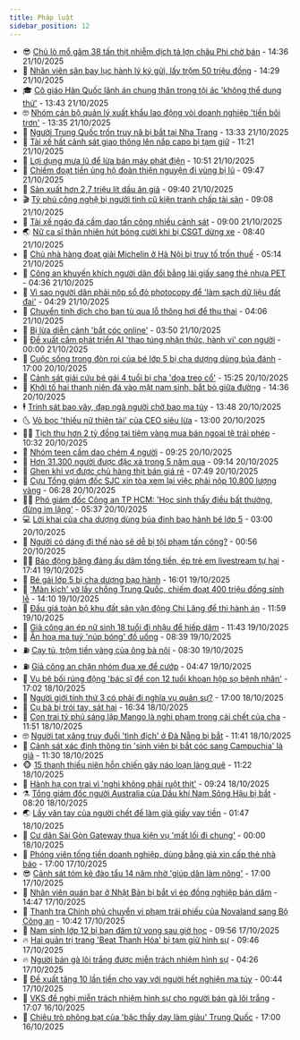 ```yaml
---
title: Pháp luật
sidebar_position: 12
---
```


<!-- vnexpress-phap-luat:START -->
- 😎 [Chủ lò mổ găm 38 tấn thịt nhiễm dịch tả lợn châu Phi chờ bán](https://vnexpress.net/chu-lo-mo-gam-38-tan-thit-nhiem-dich-ta-lon-chau-phi-cho-ban-4954156.html) - 14:36 21/10/2025
- 🥰 [Nhân viên sân bay lục hành lý ký gửi, lấy trộm 50 triệu đồng](https://vnexpress.net/nhan-vien-san-bay-luc-hanh-ly-ky-gui-lay-trom-50-trieu-dong-4954152.html) - 14:29 21/10/2025
- 🎓 [Cô giáo Hàn Quốc lãnh án chung thân trong tội ác &#39;không thể dung thứ&#39;](https://vnexpress.net/co-giao-han-quoc-lanh-an-chung-than-trong-toi-ac-khong-the-dung-thu-4954123.html) - 13:43 21/10/2025
- 🤓 [Nhóm cán bộ quản lý xuất khẩu lao động vòi doanh nghiệp &#39;tiền bôi trơn&#39;](https://vnexpress.net/nhom-can-bo-quan-ly-xuat-khau-lao-dong-voi-doanh-nghiep-tien-boi-tron-4954139.html) - 13:35 21/10/2025
- 🎊 [Người Trung Quốc trốn truy nã bị bắt tại Nha Trang](https://vnexpress.net/nguoi-trung-quoc-tron-truy-na-bi-bat-tai-nha-trang-4954112.html) - 13:33 21/10/2025
- 🙉 [Tài xế hất cảnh sát giao thông lên nắp capo bị tạm giữ](https://vnexpress.net/tai-xe-hat-canh-sat-giao-thong-len-nap-capo-bi-tam-giu-4954119.html) - 11:21 21/10/2025
- 🤡 [Lợi dụng mưa lũ để lừa bán máy phát điện](https://vnexpress.net/loi-dung-mua-lu-de-lua-ban-may-phat-dien-4954097.html) - 10:51 21/10/2025
- 🗽 [Chiếm đoạt tiền ủng hộ đoàn thiện nguyện đi vùng bị lũ](https://vnexpress.net/chiem-doat-tien-ung-ho-doan-thien-nguyen-di-vung-bi-lu-4954085.html) - 09:47 21/10/2025
- 🌋 [Sản xuất hơn 2,7 triệu lít dầu ăn giả](https://vnexpress.net/san-xuat-hon-2-7-trieu-lit-dau-an-gia-4954078.html) - 09:40 21/10/2025
- 🎬 [Tỷ phú công nghệ bị người tình cũ kiện tranh chấp tài sản](https://vnexpress.net/ty-phu-cong-nghe-bi-tinh-cu-kien-vi-tranh-chap-tai-san-4954016.html) - 09:08 21/10/2025
- 💯 [Tài xế ngáo đá cầm dao tấn công nhiều cảnh sát](https://vnexpress.net/tai-xe-ngao-da-cam-dao-tan-cong-nhieu-canh-sat-4954028.html) - 09:00 21/10/2025
- 🌏 [Nữ ca sĩ thản nhiên hút bóng cười khi bị CSGT dừng xe](https://vnexpress.net/nu-ca-si-than-nhien-hut-bong-cuoi-khi-bi-csgt-dung-xe-4954017.html) - 08:40 21/10/2025
- 🌊 [Chủ nhà hàng đoạt giải Michelin ở Hà Nội bị truy tố trốn thuế](https://vnexpress.net/chu-nha-hang-doat-giai-michelin-o-ha-noi-bi-truy-to-tron-thue-4953883.html) - 05:14 21/10/2025
- 💂 [Công an khuyến khích người dân đổi bằng lái giấy sang thẻ nhựa PET](https://vnexpress.net/cong-an-khuyen-khich-nguoi-dan-doi-bang-lai-giay-sang-the-nhua-pet-4953876.html) - 04:36 21/10/2025
- 🎡 [Vì sao người dân phải nộp sổ đỏ photocopy để &#39;làm sạch dữ liệu đất đai&#39;](https://vnexpress.net/vi-sao-nguoi-dan-phai-nop-so-do-photocopy-de-lam-sach-du-lieu-dat-dai-4953843.html) - 04:29 21/10/2025
- 🫶 [Chuyển tinh dịch cho bạn tù qua lỗ thông hơi để thụ thai](https://vnexpress.net/chuyen-tinh-trung-cho-ban-tu-qua-lo-thong-hoi-de-thu-thai-4953851.html) - 04:06 21/10/2025
- 🐲 [Bị lừa diễn cảnh &#39;bắt cóc online&#39;](https://vnexpress.net/bi-lua-dien-canh-bat-coc-online-4953833.html) - 03:50 21/10/2025
- 🚀 [Đề xuất cấm phát triển AI &#39;thao túng nhận thức, hành vi&#39; con người](https://vnexpress.net/de-xuat-cam-phat-trien-ai-thao-tung-nhan-thuc-hanh-vi-con-nguoi-4953632.html) - 00:00 21/10/2025
- 🎊 [Cuộc sống trong đòn roi của bé lớp 5 bị cha dượng dùng búa đánh](https://vnexpress.net/cuoc-song-trong-don-roi-cua-be-lop-5-bi-cha-duong-bao-hanh-4953667.html) - 17:00 20/10/2025
- 🤗 [Cảnh sát giải cứu bé gái 4 tuổi bị cha &#39;dọa treo cổ&#39;](https://vnexpress.net/canh-sat-giai-cuu-be-gai-4-tuoi-bi-cha-doa-treo-co-4953716.html) - 15:25 20/10/2025
- 🗽 [Khởi tố hai thanh niên đá vào mặt nam sinh, bắt bò giữa đường](https://vnexpress.net/khoi-to-hai-thanh-nien-da-vao-mat-nam-sinh-bat-bo-giua-duong-4953712.html) - 14:36 20/10/2025
- 🕴 [Trinh sát bao vây, đạp ngã người chở bao ma túy](https://vnexpress.net/trinh-sat-bao-vay-dap-nga-nguoi-cho-bao-ma-tuy-4953686.html) - 13:48 20/10/2025
- 🌜 [Vỏ bọc &#39;thiếu nữ thiên tài&#39; của CEO siêu lừa](https://vnexpress.net/vo-boc-thieu-nu-thien-tai-cua-ceo-sieu-lua-4953611.html) - 13:00 20/10/2025
- 🧑‍🏫 [Tịch thu hơn 2 tỷ đồng tại tiệm vàng mua bán ngoại tệ trái phép](https://vnexpress.net/tich-thu-hon-2-ty-dong-tai-tiem-vang-mua-ban-ngoai-te-trai-phep-4953446.html) - 10:32 20/10/2025
- 🦩 [Nhóm teen cầm dao chém 4 người](https://vnexpress.net/ba-thanh-thieu-nien-chem-tra-thu-giup-dan-chi-4953458.html) - 09:25 20/10/2025
- 💼 [Hơn 31.300 người được đặc xá trong 5 năm qua](https://vnexpress.net/hon-31-300-nguoi-duoc-dac-xa-trong-5-nam-qua-4953551.html) - 09:14 20/10/2025
- 💫 [Ghen khi vợ được chủ hàng thịt bán giá rẻ](https://vnexpress.net/ghen-khi-vo-duoc-chu-hang-thit-ban-gia-re-4953493.html) - 07:49 20/10/2025
- 🦅 [Cựu Tổng giám đốc SJC xin tòa xem lại việc phải nộp 10.800 lượng vàng](https://vnexpress.net/cuu-tong-giam-doc-sjc-xin-toa-xem-lai-viec-phai-nop-10-800-luong-vang-4953501.html) - 06:28 20/10/2025
- 🧑‍💻 [Phó giám đốc Công an TP HCM: &#39;Học sinh thấy điều bất thường, đừng im lặng&#39;](https://vnexpress.net/pho-giam-doc-cong-an-tp-hcm-hoc-sinh-thay-dieu-bat-thuong-dung-im-lang-4953387.html) - 05:37 20/10/2025
- 💻 [Lời khai của cha dượng dùng búa đinh bạo hành bé lớp 5](https://vnexpress.net/loi-khai-cua-cha-duong-dung-bua-dinh-bao-hanh-be-lop-5-4953375.html) - 03:00 20/10/2025
- 🤠 [Người có dáng đi thế nào sẽ dễ bị tội phạm tấn công?](https://vnexpress.net/nguoi-co-dang-di-the-nao-de-bi-toi-pham-tan-cong-4953282.html) - 00:56 20/10/2025
- 🧑‍🏫 [Báo động băng đảng ấu dâm tống tiền, ép trẻ em livestream tự hại](https://vnexpress.net/bao-dong-bang-dang-au-dam-tong-tien-ep-tre-em-livestream-tu-hai-4953268.html) - 17:41 19/10/2025
- 🌈 [Bé gái lớp 5 bị cha dượng bạo hành](https://vnexpress.net/nghi-an-be-gai-lop-5-bi-cha-duong-bao-hanh-4953259.html) - 16:01 19/10/2025
- 🌮 [&#39;Màn kịch&#39; vờ lấy chồng Trung Quốc, chiếm đoạt 400 triệu đồng sính lễ](https://vnexpress.net/man-kich-vo-lay-chong-trung-quoc-chiem-doat-400-trieu-dong-sinh-le-4953239.html) - 14:10 19/10/2025
- 🐲 [Đấu giá toàn bộ khu đất sân vận động Chi Lăng để thi hành án](https://vnexpress.net/dau-gia-toan-bo-khu-dat-san-van-dong-chi-lang-de-thi-hanh-an-4953226.html) - 11:59 19/10/2025
- 🧰 [Giả công an ép nữ sinh 18 tuổi đi nhậu để hiếp dâm](https://vnexpress.net/gia-cong-an-ep-nu-sinh-18-tuoi-di-nhau-de-hiep-dam-4953225.html) - 11:43 19/10/2025
- 💄 [Ẩn hoạ ma tuý &#39;núp bóng&#39; đồ uống](https://vnexpress.net/an-hoa-ma-tuy-nup-bong-do-uong-4953185.html) - 08:39 19/10/2025
- ⛽️ [Cạy tủ, trộm tiền vàng của ông bà nội](https://vnexpress.net/cay-tu-trom-tien-vang-cua-ong-ba-noi-4953179.html) - 08:30 19/10/2025
- ⛽️ [Giả công an chặn nhóm đua xe để cướp](https://vnexpress.net/gia-cong-an-chan-nhom-dua-xe-de-cuop-4953139.html) - 04:47 19/10/2025
- 💂 [Vụ bê bối rúng động &#39;bác sĩ để con 12 tuổi khoan hộp sọ bệnh nhân&#39;](https://vnexpress.net/vu-be-boi-rung-dong-bac-si-de-con-12-tuoi-khoan-hop-so-benh-nhan-4953052.html) - 17:02 18/10/2025
- 🤔 [Người giới tính thứ 3 có phải đi nghĩa vụ quân sự?](https://vnexpress.net/nguoi-gioi-tinh-thu-3-co-phai-di-nghia-vu-quan-su-4952159.html) - 17:00 18/10/2025
- 🧐 [Cụ bà bị trói tay, sát hại](https://vnexpress.net/cu-ba-bi-troi-tay-sat-hai-4953056.html) - 16:34 18/10/2025
- 🎃 [Con trai tỷ phú sáng lập Mango là nghi phạm trong cái chết của cha](https://vnexpress.net/con-trai-ty-phu-sang-lap-mango-la-nghi-pham-trong-cai-chet-cua-cha-4953011.html) - 11:51 18/10/2025
- 🤓 [Người tạt xăng truy đuổi &#39;tình địch&#39; ở Đà Nẵng bị bắt](https://vnexpress.net/nguoi-tat-xang-truy-duoi-tinh-dich-o-da-nang-bi-bat-4953013.html) - 11:41 18/10/2025
- 💃 [Cảnh sát xác định thông tin &#39;sinh viên bị bắt cóc sang Campuchia&#39; là giả](https://vnexpress.net/canh-sat-xac-dinh-thong-tin-sinh-vien-bi-bat-coc-sang-campuchia-la-gia-4952993.html) - 11:30 18/10/2025
- 🐵 [15 thanh thiếu niên hỗn chiến gây náo loạn làng quê](https://vnexpress.net/15-thanh-thieu-nien-hon-chien-gay-nao-loan-lang-que-4953000.html) - 11:22 18/10/2025
- 🤖 [Hành hạ con trai vì &#39;nghi không phải ruột thịt&#39;](https://vnexpress.net/hanh-ha-con-trai-vi-nghi-khong-phai-ruot-thit-4952975.html) - 09:24 18/10/2025
- ⚗️ [Tổng giám đốc người Australia của Dầu khí Nam Sông Hậu bị bắt](https://vnexpress.net/tong-giam-doc-nguoi-australia-cua-dau-khi-nam-song-hau-bi-bat-4952966.html) - 08:20 18/10/2025
- 🌏 [Lấy vân tay của người chết để làm giả giấy vay tiền](https://vnexpress.net/lay-van-tay-cua-nguoi-chet-de-lam-gia-giay-vay-tien-4952788.html) - 01:47 18/10/2025
- 🦆 [Cư dân Sài Gòn Gateway thua kiện vụ &#39;mất lối đi chung&#39;](https://vnexpress.net/cu-dan-sai-gon-gateway-thua-kien-vu-mat-loi-di-chung-4952612.html) - 00:00 18/10/2025
- 🐎 [Phóng viên tống tiền doanh nghiệp, dùng bằng giả xin cấp thẻ nhà báo](https://vnexpress.net/phong-vien-tong-tien-doanh-nghiep-dung-bang-gia-xin-cap-the-nha-bao-4952778.html) - 17:00 17/10/2025
- 😎 [Cảnh sát tóm kẻ đào tẩu 14 năm nhờ &#39;giúp dân làm nông&#39;](https://vnexpress.net/canh-sat-tom-ke-dao-tau-14-nam-nho-giup-dan-lam-nong-4952739.html) - 17:00 17/10/2025
- 💪 [Nhân viên quán bar ở Nhật Bản bị bắt vì ép đồng nghiệp bán dâm](https://vnexpress.net/nhan-vien-quan-bar-o-nhat-ban-bi-bat-vi-ep-dong-nghiep-ban-dam-4952759.html) - 14:47 17/10/2025
- 🤡 [Thanh tra Chính phủ chuyển vi phạm trái phiếu của Novaland sang Bộ Công an](https://vnexpress.net/thanh-tra-chinh-phu-chuyen-vi-pham-trai-phieu-cua-novaland-sang-bo-cong-an-4952729.html) - 10:42 17/10/2025
- 🌁 [Nam sinh lớp 12 bị bạn đâm tử vong sau giờ học](https://vnexpress.net/nam-sinh-lop-12-bi-ban-dam-tu-vong-sau-gio-hoc-4952694.html) - 09:56 17/10/2025
- 🔥 [Hai quản trị trang &#39;Beat Thanh Hóa&#39; bị tạm giữ hình sự](https://vnexpress.net/hai-quan-tri-trang-beat-thanh-hoa-bi-tam-giu-hinh-su-4952713.html) - 09:46 17/10/2025
- 🔥 [Người bán gà lôi trắng được miễn trách nhiệm hình sự](https://vnexpress.net/nguoi-ban-ga-loi-trang-duoc-mien-trach-nhiem-hinh-su-4952521.html) - 04:26 17/10/2025
- 👺 [Đề xuất tăng 10 lần tiền cho vay với người hết nghiện ma túy](https://vnexpress.net/de-xuat-tang-10-lan-tien-cho-vay-voi-nguoi-cai-nghien-xong-ma-tuy-4952355.html) - 00:44 17/10/2025
- 🎊 [VKS đề nghị miễn trách nhiệm hình sự cho người bán gà lôi trắng](https://vnexpress.net/vks-de-nghi-mien-trach-nhiem-hinh-su-cho-nguoi-ban-ga-loi-trang-4952096.html) - 17:07 16/10/2025
- 🎊 [Chiêu trò phông bạt của &#39;bậc thầy dạy làm giàu&#39; Trung Quốc](https://vnexpress.net/chieu-tro-phong-bat-cua-bac-thay-day-lam-giau-trung-quoc-4952357.html) - 17:00 16/10/2025<!-- vnexpress-phap-luat:END -->
